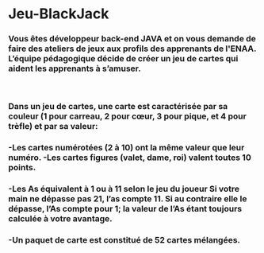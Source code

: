 # Jeu-BlackJack
### Vous êtes développeur back-end JAVA et on vous demande de faire des ateliers de jeux aux profils des apprenants de l'ENAA. L’équipe pédagogique décide de créer un jeu de cartes qui aident les apprenants à s’amuser.

​

### Dans un jeu de cartes, une carte est caractérisée par sa couleur (1 pour carreau, 2 pour cœur, 3 pour pique, et 4 pour trèfle) et par sa valeur:

### -Les cartes numérotées (2 à 10) ont la même valeur que leur numéro. -Les cartes figures (valet, dame, roi) valent toutes 10 points.

### -Les As équivalent à 1 ou à 11 selon le jeu du joueur Si votre main ne dépasse pas 21, l’as compte 11. Si au contraire elle le dépasse, l’As compte pour 1; la valeur de l’As étant toujours calculée à votre avantage.

### -Un paquet de carte est constitué de 52 cartes mélangées.
